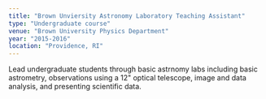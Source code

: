 ```yaml
---
title: "Brown Unviersity Astronomy Laboratory Teaching Assistant"
type: "Undergraduate course"
venue: "Brown University Physics Department"
year: "2015-2016"
location: "Providence, RI"
---
```

Lead undergraduate students through basic astrnomy labs including basic astrometry, observations using a 12" optical telescope, image and data analysis, and presenting scientific data.
